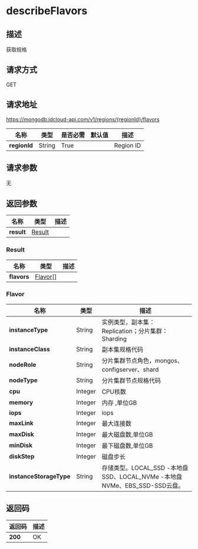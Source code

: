 # describeFlavors


## 描述
获取规格

## 请求方式
GET

## 请求地址
https://mongodb.jdcloud-api.com/v1/regions/{regionId}/flavors

|名称|类型|是否必需|默认值|描述|
|---|---|---|---|---|
|**regionId**|String|True| |Region ID|

## 请求参数
无


## 返回参数
|名称|类型|描述|
|---|---|---|
|**result**|[Result](describeflavors#result)| |

### <div id="result">Result</div>
|名称|类型|描述|
|---|---|---|
|**flavors**|[Flavor[]](describeflavors#flavor)| |
### <div id="flavor">Flavor</div>
|名称|类型|描述|
|---|---|---|
|**instanceType**|String|实例类型，副本集：Replication；分片集群：Sharding|
|**instanceClass**|String|副本集规格代码|
|**nodeRole**|String|分片集群节点角色，mongos、configserver、shard|
|**nodeType**|String|分片集群节点规格代码|
|**cpu**|Integer|CPU核数|
|**memory**|Integer|内存 ,单位GB|
|**iops**|Integer|iops|
|**maxLink**|Integer|最大连接数|
|**maxDisk**|Integer|最大磁盘数,单位GB|
|**minDisk**|Integer|最下磁盘数,单位GB|
|**diskStep**|Integer|磁盘步长|
|**instanceStorageType**|String|存储类型。LOCAL_SSD -本地盘SSD、LOCAL_NVMe -本地盘NVMe、EBS_SSD-SSD云盘。|

## 返回码
|返回码|描述|
|---|---|
|**200**|OK|
